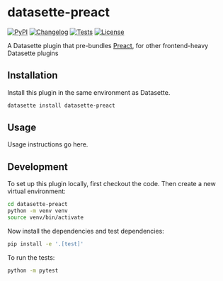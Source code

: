# datasette-preact

[![PyPI](https://img.shields.io/pypi/v/datasette-preact.svg)](https://pypi.org/project/datasette-preact/)
[![Changelog](https://img.shields.io/github/v/release/datasette/datasette-preact?include_prereleases&label=changelog)](https://github.com/datasette/datasette-preact/releases)
[![Tests](https://github.com/datasette/datasette-preact/actions/workflows/test.yml/badge.svg)](https://github.com/datasette/datasette-preact/actions/workflows/test.yml)
[![License](https://img.shields.io/badge/license-Apache%202.0-blue.svg)](https://github.com/datasette/datasette-preact/blob/main/LICENSE)

A Datasette plugin that pre-bundles [Preact](https://github.com/preactjs/preact), for other frontend-heavy Datasette plugins

## Installation

Install this plugin in the same environment as Datasette.
```bash
datasette install datasette-preact
```
## Usage

Usage instructions go here.

## Development

To set up this plugin locally, first checkout the code. Then create a new virtual environment:
```bash
cd datasette-preact
python -m venv venv
source venv/bin/activate
```
Now install the dependencies and test dependencies:
```bash
pip install -e '.[test]'
```
To run the tests:
```bash
python -m pytest
```
